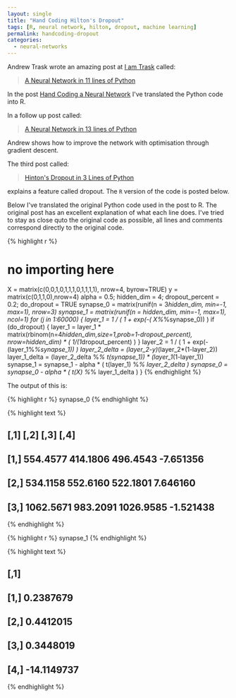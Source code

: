 ```yaml
---
layout: single
title: "Hand Coding Hilton's Dropout"
tags: [R, neural network, hilton, dropout, machine learning]
permalink: handcoding-dropout
categories:
  - neural-networks
---
```


Andrew Trask wrote an amazing post at [I am Trask](http://iamtrask.github.io/) called:

> [A Neural Network in 11 lines of Python](http://iamtrask.github.io/2015/07/12/basic-python-network/)

In the post [Hand Coding a Neural Network](/handcoding-neural-network) I've translated the Python code into R.

In a follow up post called:

> [A Neural Network in 13 lines of Python](http://iamtrask.github.io/2015/07/27/python-network-part2/)

Andrew shows how to improve the network with optimisation through gradient descent.

The third post called:

> [Hinton's Dropout in 3 Lines of Python](http://iamtrask.github.io/2015/07/28/dropout/)

explains a feature called dropout. The `R` version of the code is posted below.

Below I've translated the original Python code used in the post to R.
The original post has an excellent explanation of what each line does.
I've tried to stay as close quto the original code as possible,
all lines and comments correspond directly to the original code.


{% highlight r %}
# no importing here
X = matrix(c(0,0,1,0,1,1,1,0,1,1,1,1), nrow=4, byrow=TRUE)
y = matrix(c(0,1,1,0),nrow=4)
alpha = 0.5; hidden_dim = 4; dropout_percent = 0.2; do_dropout = TRUE
synapse_0 = matrix(runif(n = 3*hidden_dim, min=-1, max=1), nrow=3)
synapse_1 = matrix(runif(n = hidden_dim, min=-1, max=1), ncol=1)
for (j in 1:60000) {
  layer_1 = 1 / ( 1 + exp(-( X%*%synapse_0)) )
  if (do_dropout) {
    layer_1 = layer_1 * matrix(rbinom(n=4*hidden_dim,size=1,prob=1-dropout_percent), nrow=hidden_dim) * ( 1/(1*dropout_percent) ) }
  layer_2 = 1 / ( 1 + exp(-(layer_1%*%synapse_1)) )
  layer_2_delta = (layer_2-y)*(layer_2*(1-layer_2))
  layer_1_delta = (layer_2_delta %*% t(synapse_1)) * (layer_1*(1-layer_1))
  synapse_1 = synapse_1 - alpha * ( t(layer_1) %*% layer_2_delta )
  synapse_0 = synapse_0 - alpha * ( t(X) %*% layer_1_delta )                 }
{% endhighlight %}

The output of this is:


{% highlight r %}
synapse_0
{% endhighlight %}



{% highlight text %}
##           [,1]     [,2]      [,3]      [,4]
## [1,]  554.4577 414.1806  496.4543 -7.651356
## [2,]  534.1158 552.6160  522.1801  7.646160
## [3,] 1062.5671 983.2091 1026.9585 -1.521438
{% endhighlight %}



{% highlight r %}
synapse_1
{% endhighlight %}



{% highlight text %}
##             [,1]
## [1,]   0.2387679
## [2,]   0.4412015
## [3,]   0.3448019
## [4,] -14.1149737
{% endhighlight %}
